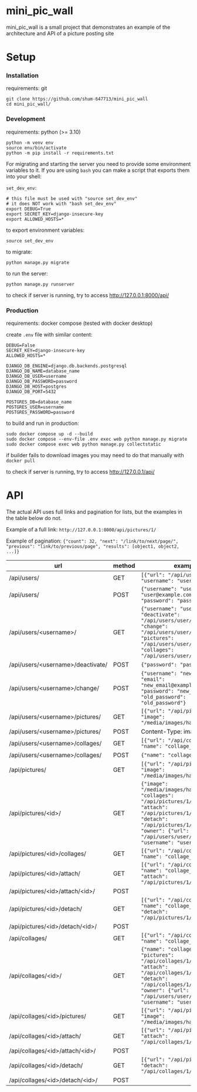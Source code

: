 # mini_pic_wall

mini_pic_wall is a small project that demonstrates an example of the architecture and API of a picture posting site

# Setup

### Installation

requirements: git

```
git clone https://github.com/shum-647713/mini_pic_wall
cd mini_pic_wall/
```

### Development

requirements: python (>= 3.10)

```
python -m venv env
source env/bin/activate
python -m pip install -r requirements.txt
```

For migrating and starting the server you need to provide some environment variables to it.
If you are using `bash` you can make a script that exports them into your shell:

`set_dev_env`:
```
# this file must be used with "source set_dev_env"
# it does NOT work with "bash set_dev_env"
export DEBUG=True
export SECRET_KEY=django-insecure-key
export ALLOWED_HOSTS=*
```

to export environment variables:
```
source set_dev_env
```

to migrate:
```
python manage.py migrate
```

to run the server:
```
python manage.py runserver
```

to check if server is running, try to access http://127.0.0.1:8000/api/

### Production

requirements: docker compose (tested with docker desktop)

create `.env` file with similar content:
```
DEBUG=False
SECRET_KEY=django-insecure-key
ALLOWED_HOSTS=*

DJANGO_DB_ENGINE=django.db.backends.postgresql
DJANGO_DB_NAME=database_name
DJANGO_DB_USER=username
DJANGO_DB_PASSWORD=password
DJANGO_DB_HOST=postgres
DJANGO_DB_PORT=5432

POSTGRES_DB=database_name
POSTGRES_USER=username
POSTGRES_PASSWORD=password
```

to build and run in production:
```
sudo docker compose up -d --build
sudo docker compose --env-file .env exec web python manage.py migrate
sudo docker compose exec web python manage.py collectstatic
```
if builder fails to download images you may need to do that manually with `docker pull`

to check if server is running, try to access http://127.0.0.1/api/

# API

The actual API uses full links and pagination for lists, but the examples in the table below do not.

Example of a full link: `http://127.0.0.1:8000/api/pictures/1/`

Example of pagination: `{"count": 32, "next": "/link/to/next/page/", "previous": "link/to/previous/page", "results": [object1, object2, ...]}`

| url                                 | method | example                                                                                                                                                                                                            |
| ----------------------------------- | ------ | ------------------------------------------------------------------------------------------------------------------------------------------------------------------------------------------------------------------ |
| /api/users/                         | GET    | `[{"url": "/api/users/user/", "username": "user"}]`                                                                                                                                                                |
| /api/users/                         | POST   | `{"username": "user", "email": "user@example.com", "password": "password"}`                                                                                                                                        |
| /api/users/\<username\>/            | GET    | `{"username": "user", "deactivate": "/api/users/user/deactivate/", "change": "/api/users/user/change/", "pictures": "/api/users/user/pictures/", "collages": "/api/users/user/collages/"}`                         |
| /api/users/\<username\>/deactivate/ | POST   | `{"password": "password"}`                                                                                                                                                                                         |
| /api/users/\<username\>/change/     | POST   | `{"username": "new_name", "email": "new_email@example.com", "password": "new_password", "old_password": "old_password"}`                                                                                           |
| /api/users/\<username\>/pictures/   | GET    | `[{"url": "/api/pictures/1/", "image": "/media/images/hash.png"}]`                                                                                                                                                 |
| /api/users/\<username\>/pictures/   | POST   | Content-Type: image/png                                                                                                                                                                                            |
| /api/users/\<username\>/collages/   | GET    | `[{"url": "/api/collages/1/", "name": "collage_name"}]`                                                                                                                                                            |
| /api/users/\<username\>/collages/   | POST   | `{"name": "collage_name"}`                                                                                                                                                                                         |
| /api/pictures/                      | GET    | `[{"url": "/api/pictures/1/", "image": "/media/images/hash.png"}]`                                                                                                                                                 |
| /api/pictures/\<id\>/               | GET    | `{"image": "/media/images/hash.png", "collages": "/api/pictures/1/collages/", "attach": "/api/pictures/1/attach/", "detach": "/api/pictures/1/detach/", "owner": {"url": "/api/users/user/", "username": "user"}}` |
| /api/pictures/\<id\>/collages/      | GET    | `[{"url": "/api/collages/1/", "name": "collage_name"}]`                                                                                                                                                            |
| /api/pictures/\<id\>/attach/        | GET    | `[{"url": "/api/collages/1/", "name": "collage_name", "attach": "/api/pictures/1/attach/1/"}]`                                                                                                                     |
| /api/pictures/\<id\>/attach/\<id\>/ | POST   |                                                                                                                                                                                                                    |
| /api/pictures/\<id\>/detach/        | GET    | `[{"url": "/api/collages/1/", "name": "collage_name", "detach": "/api/pictures/1/detach/1/"}]`                                                                                                                     |
| /api/pictures/\<id\>/detach/\<id\>/ | POST   |                                                                                                                                                                                                                    |
| /api/collages/                      | GET    | `[{"url": "/api/collages/1/", "name": "collage_name"}]`                                                                                                                                                            |
| /api/collages/\<id\>/               | GET    | `{"name": "collage_name", "pictures": "/api/collages/1/pictures/", "attach": "/api/collages/1/attach/", "detach": "/api/collages/1/detach/", "owner": {"url": "/api/users/user/", "username": "user"}}`            |
| /api/collages/\<id\>/pictures/      | GET    | `[{"url": "/api/pictures/1/", "image": "/media/images/hash.png"}]`                                                                                                                                                 |
| /api/collages/\<id\>/attach/        | GET    | `[{"url": "/api/pictures/1/", "attach": "/api/collages/1/attach/1/"}]`                                                                                                                                             |
| /api/collages/\<id\>/attach/\<id\>/ | POST   |                                                                                                                                                                                                                    |
| /api/collages/\<id\>/detach/        | GET    | `[{"url": "/api/pictures/1/", "detach": "/api/collages/1/detach/1/"}]`                                                                                                                                             |
| /api/collages/\<id\>/detach/\<id\>/ | POST   |                                                                                                                                                                                                                    |
